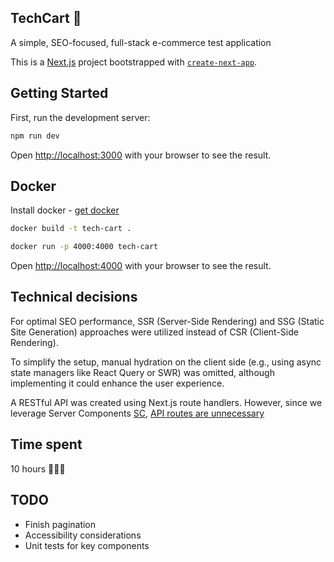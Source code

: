 ## TechCart 🤖
A simple, SEO-focused, full-stack e-commerce test application

This is a [Next.js](https://nextjs.org) project bootstrapped with [`create-next-app`](https://nextjs.org/docs/app/api-reference/cli/create-next-app).

## Getting Started

First, run the development server:

```bash
npm run dev
```

Open [http://localhost:3000](http://localhost:3000) with your browser to see the result.

## Docker
Install docker - [get docker](https://docs.docker.com/get-started/get-docker/)
```bash
docker build -t tech-cart .
```
```bash
docker run -p 4000:4000 tech-cart
```
Open [http://localhost:4000](http://localhost:4000) with your browser to see the result.

## Technical decisions
For optimal SEO performance, SSR (Server-Side Rendering) and SSG (Static Site Generation) approaches were utilized instead of CSR (Client-Side Rendering).

To simplify the setup, manual hydration on the client side (e.g., using async state managers like React Query or SWR) was omitted, although implementing it could enhance the user experience.

A RESTful API was created using Next.js route handlers. However, since we leverage Server Components [SC](https://react.dev/reference/rsc/server-components), [API routes are unnecessary](https://vercel.com/blog/common-mistakes-with-the-next-js-app-router-and-how-to-fix-them#using-route-handlers-with-server-components)

## Time spent
10 hours 👨🏻‍💻

## TODO
- Finish pagination
- Accessibility considerations
- Unit tests for key components